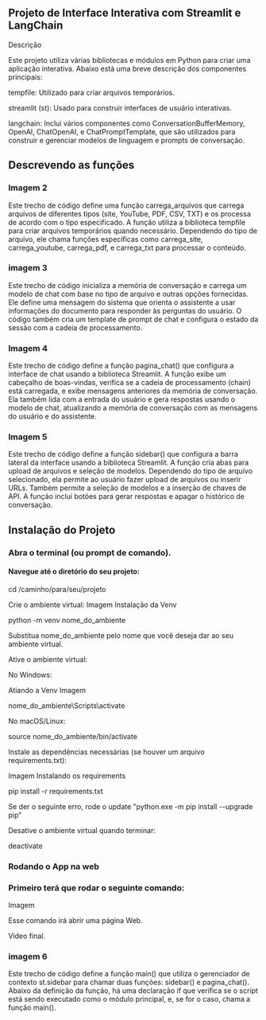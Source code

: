 ## Projeto de Interface Interativa com Streamlit e LangChain 

Descrição

Este projeto utiliza várias bibliotecas e módulos em Python para criar uma aplicação interativa. Abaixo está uma breve descrição dos componentes principais:

tempfile: Utilizado para criar arquivos temporários.

streamlit (st): Usado para construir interfaces de usuário interativas.

langchain: Inclui vários componentes como ConversationBufferMemory, OpenAI, ChatOpenAI, e ChatPromptTemplate, que são utilizados para construir e gerenciar modelos de linguagem e prompts de conversação.
## Descrevendo as funções 
### Imagem 2





Este trecho de código define uma função carrega_arquivos que carrega arquivos de diferentes tipos (site, YouTube, PDF, CSV, TXT) e os processa de acordo com o tipo especificado. A função utiliza a biblioteca tempfile para criar arquivos temporários quando necessário. Dependendo do tipo de arquivo, ele chama funções específicas como carrega_site, carrega_youtube, carrega_pdf, e carrega_txt para processar o conteúdo.




### imagem 3




Este trecho de código inicializa a memória de conversação e carrega um modelo de chat com base no tipo de arquivo e outras opções fornecidas. Ele define uma mensagem do sistema que orienta o assistente a usar informações do documento para responder às perguntas do usuário. O código também cria um template de prompt de chat e configura o estado da sessão com a cadeia de processamento.



### Imagem 4



Este trecho de código define a função pagina_chat() que configura a interface de chat usando a biblioteca Streamlit. A função exibe um cabeçalho de boas-vindas, verifica se a cadeia de processamento (chain) está carregada, e exibe mensagens anteriores da memória de conversação. Ela também lida com a entrada do usuário e gera respostas usando o modelo de chat, atualizando a memória de conversação com as mensagens do usuário e do assistente.




### Imagem 5


Este trecho de código define a função sidebar() que configura a barra lateral da interface usando a biblioteca Streamlit. A função cria abas para upload de arquivos e seleção de modelos. Dependendo do tipo de arquivo selecionado, ela permite ao usuário fazer upload de arquivos ou inserir URLs. Também permite a seleção de modelos e a inserção de chaves de API. A função inclui botões para gerar respostas e apagar o histórico de conversação.




## Instalação do Projeto

### Abra o terminal (ou prompt de comando).

#### Navegue até o diretório do seu projeto:


cd /caminho/para/seu/projeto

Crie o ambiente virtual:
Imagem Instalação da Venv 

python -m venv nome_do_ambiente

Substitua nome_do_ambiente pelo nome que você deseja dar ao seu ambiente virtual.


Ative o ambiente virtual:

No Windows:

Atiando a Venv Imagem

nome_do_ambiente\Scripts\activate

No macOS/Linux:

source nome_do_ambiente/bin/activate

Instale as dependências necessárias (se houver um arquivo requirements.txt):

Imagem Instalando os requirements

pip install -r requirements.txt

Se der o seguinte erro, rode o update "python.exe -m pip install --upgrade pip"

Desative o ambiente virtual quando terminar:


deactivate

### Rodando o App na web

### Primeiro terá que rodar o seguinte comando:

Imagem


Esse comando irá abrir uma página Web.

Video final.



### imagem 6


Este trecho de código define a função main() que utiliza o gerenciador de contexto st.sidebar para chamar duas funções: sidebar() e pagina_chat(). Abaixo da definição da função, há uma declaração if que verifica se o script está sendo executado como o módulo principal, e, se for o caso, chama a função main().
